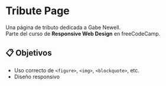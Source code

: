 # Tribute Page

Una página de tributo dedicada a Gabe Newell.  
Parte del curso de **Responsive Web Design** en freeCodeCamp.

## 📋 Objetivos
- Uso correcto de `<figure>`, `<img>`, `<blockquote>`, etc.
- Diseño responsivo
